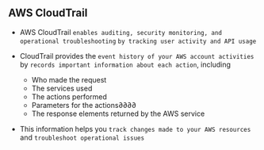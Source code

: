 ## AWS CloudTrail

- AWS CloudTrail `enables auditing, security monitoring, and operational troubleshooting` `by tracking user activity and API usage`

- CloudTrail provides the `event history of your AWS account activities` by `records important information about each action`, including

  - Who made the request
  - The services used
  - The actions performed
  - Parameters for the actions∂∂∂∂
  - The response elements returned by the AWS service

- This information helps you `track changes made to your AWS resources` and `troubleshoot operational issues`
